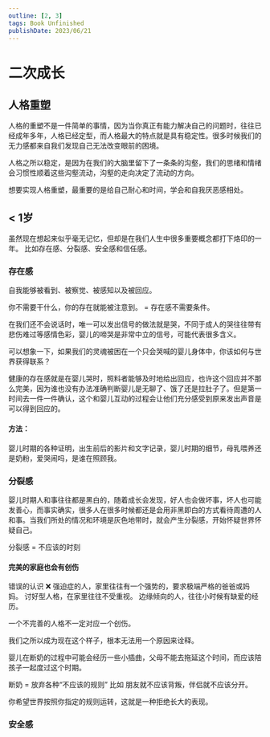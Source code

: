 ```yaml
---
outline: [2, 3]
tags: Book Unfinished
publishDate: 2023/06/21
---
```


# 二次成长

## 人格重塑

人格的重塑不是一件简单的事情，因为当你真正有能力解决自己的问题时，往往已经成年多年，人格已经定型，而人格最大的特点就是具有稳定性。很多时候我们的无力感都来自我们发现自己无法改变眼前的困境。

人格之所以稳定，是因为在我们的大脑里留下了一条条的沟壑，我们的思绪和情绪会习惯性顺着这些沟壑流动，沟壑的走向决定了流动的方向。

想要实现人格重塑，最重要的是给自己耐心和时间，学会和自我厌恶感相处。

## < 1岁
虽然现在想起来似乎毫无记忆，但却是在我们人生中很多重要概念都打下烙印的一年。
比如存在感、分裂感、安全感和信任感。


### 存在感
自我能够被看到、被察觉、被感知以及被回应。

你不需要干什么，你的存在就能被注意到。 =  存在感不需要条件。

在我们还不会说话时，唯一可以发出信号的做法就是哭，不同于成人的哭往往带有悲伤难过等感情色彩，婴儿的啼哭是非常中立的信号，可能代表很多含义。

可以想象一下，如果我们的灵魂被困在一个只会哭喊的婴儿身体中，你该如何与世界获得联系？

健康的存在感就是在婴儿哭时，照料者能够及时地给出回应，也许这个回应并不那么完美，因为谁也没有办法准确判断婴儿是无聊了、饿了还是拉肚子了。但是第一时间去一件一件确认，这个和婴儿互动的过程会让他们充分感受到原来发出声音是可以得到回应的。

#### 方法：
婴儿时期的各种证明，出生前后的影片和文字记录，婴儿时期的细节，母乳喂养还是奶粉，爱哭闹吗，是谁在照顾我。

### 分裂感

婴儿时期人和事往往都是黑白的，随着成长会发现，好人也会做坏事，坏人也可能发善心，而事实确实，很多人在很多时候都还是会用非黑即白的方式看待周遭的人和事。当我们所处的情况和环境是灰色地带时，就会产生分裂感，开始怀疑世界怀疑自己。

分裂感 = 不应该的时刻

#### 完美的家庭也会有创伤

错误的认识 ❌
强迫症的人，家里往往有一个强势的，要求极端严格的爸爸或妈妈。
讨好型人格，在家里往往不受重视。
边缘倾向的人，往往小时候有缺爱的经历。

一个不完善的人格不一定对应一个创伤。

我们之所以成为现在这个样子，根本无法用一个原因来诠释。

婴儿在断奶的过程中可能会经历一些小插曲，父母不能去拖延这个时间，而应该陪孩子一起度过这个时期。

断奶 = 放弃各种“不应该的规则”
比如 朋友就不应该背叛，伴侣就不应该分开。

你希望世界按照你指定的规则运转，这就是一种拒绝长大的表现。

### 安全感




